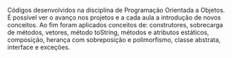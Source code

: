 Códigos desenvolvidos na disciplina de Programação Orientada a Objetos. 
É possível ver o avanço nos projetos e a cada aula a introdução de novos conceitos.
Ao fim foram aplicados conceitos de: construtores, sobrecarga de métodos, vetores, método toString, métodos e atributos estáticos, composição, herança com sobreposição e polimorfismo, classe abstrata, interface e exceções. 
